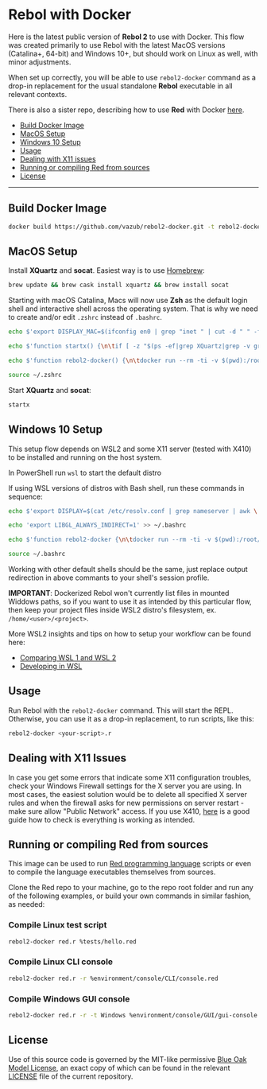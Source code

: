 # Rebol with Docker

Here is the latest public version of **Rebol 2** to use with Docker. This flow was created primarily to use Rebol with the latest MacOS versions (Catalina+, 64-bit) and Windows 10+, but should work on Linux as well, with minor adjustments.

When set up correctly, you will be able to use `rebol2-docker` command as a drop-in replacement for the usual standalone **Rebol** executable in all relevant contexts.

There is also a sister repo, describing how to use **Red** with Docker [here](https://github.com/vazub/red-docker).

* [Build Docker Image](#build-docker-image)
* [MacOS Setup](#macos-setup)
* [Windows 10 Setup](#windows-10-setup)
* [Usage](#usage)
* [Dealing with X11 issues](#dealing-with-x11-issues)
* [Running or compiling Red from sources](#running-or-compiling-red-from-sources)
* [License](#license)

---

## Build Docker Image

```bash
docker build https://github.com/vazub/rebol2-docker.git -t rebol2-docker
```

## MacOS Setup

Install **XQuartz** and **socat**. Easiest way is to use [Homebrew](https://brew.sh/):

```bash
brew update && brew cask install xquartz && brew install socat
```

Starting with macOS Catalina, Macs will now use **Zsh** as the default login shell and interactive shell across the operating system. That is why we need to create and/or edit `.zshrc` instead of `.bashrc`.

```bash
echo $'export DISPLAY_MAC=$(ifconfig en0 | grep "inet " | cut -d " " -f2):0' >> ~/.zshrc
```

```bash
echo $'function startx() {\n\tif [ -z "$(ps -ef|grep XQuartz|grep -v grep)" ] ; then\n\t\topen -a XQuartz\n\t\tsocat TCP-LISTEN:6000,reuseaddr,fork UNIX-CLIENT:\\\"$DISPLAY\\\" &\n\tfi\n}' >> ~/.zshrc
```

```bash
echo $'function rebol2-docker() {\n\tdocker run --rm -ti -v $(pwd):/root/host -v /tmp:/tmp -e DISPLAY=$DISPLAY_MAC rebol2-docker $1 $2 $3 $4 $5 $6 $7 $8 $9\n}' >> ~/.zshrc
```

```bash
source ~/.zshrc
```

Start **XQuartz** and **socat**:

```bash
startx
```

## Windows 10 Setup

This setup flow depends on WSL2 and some X11 server (tested with X410) to be installed and running on the host system.

In PowerShell run `wsl` to start the default distro

If using WSL versions of distros with Bash shell, run these commands in sequence:

```bash
echo $'export DISPLAY=$(cat /etc/resolv.conf | grep nameserver | awk \'{print $2}\'):0.0' >> ~/.bashrc
```

```bash
echo 'export LIBGL_ALWAYS_INDIRECT=1' >> ~/.bashrc
```

```bash
echo $'function rebol2-docker {\n\tdocker run --rm -ti -v $(pwd):/root/host -e DISPLAY=$DISPLAY rebol2-docker $1 $2 $3 $4 $5 $6 $7 $8 $9\n}' >> ~/.bashrc
```

```bash
source ~/.bashrc
```

Working with other default shells should be the same, just replace output redirection in above commants to your shell's session profile.

**IMPORTANT**: Dockerized Rebol won't currently list files in mounted Widdows paths, so if you want to use it as intended by this particular flow, then keep your project files inside WSL2 distro's filesystem, ex. `/home/<user>/<project>`.

More WSL2 insights and tips on how to setup your workflow can be found here:

* [Comparing WSL 1 and WSL 2](https://docs.microsoft.com/en-us/windows/wsl/compare-versions)
* [Developing in WSL](https://code.visualstudio.com/docs/remote/wsl)

## Usage

Run Rebol with the `rebol2-docker` command. This will start the REPL. Otherwise, you can use it as a drop-in replacement, to run scripts, like this:

```bash
rebol2-docker <your-script>.r
```

## Dealing with X11 Issues

In case you get some errors that indicate some X11 configuration troubles, check your Windows Firewall settings for the X server you are using. In most cases, the easiest solution would be to delete all specified X server rules and when the firewall asks for new permissions on server restart - make sure allow "Public Network" access. If you use X410, [here](https://x410.dev/cookbook/wsl/using-x410-with-wsl2/) is a good guide how to check is everything is working as intended.

## Running or compiling Red from sources

This image can be used to run [Red programming language](https://github.com/red/red) scripts or even to compile the language executables themselves from sources.

Clone the Red repo to your machine, go to the repo root folder and run any of the following examples, or build your own commands in similar fashion, as needed:

### Compile Linux test script

```bash
rebol2-docker red.r %tests/hello.red
```

### Compile Linux CLI console

```bash
rebol2-docker red.r -r %environment/console/CLI/console.red
```

### Compile Windows GUI console

```bash
rebol2-docker red.r -r -t Windows %environment/console/GUI/gui-console.red
```

## License

Use of this source code is governed by the MIT-like permissive [Blue Oak Model License](https://blueoakcouncil.org/license/1.0.0), an exact copy of which can be found in the relevant [LICENSE](./LICENSE.md) file of the current repository.
